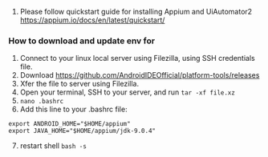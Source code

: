 1. Please follow quickstart guide for installing Appium and UiAutomator2 https://appium.io/docs/en/latest/quickstart/

### How to download and update env for 

1. Connect to your linux local server using Filezilla, using SSH credentials file.
2. Download https://github.com/AndroidIDEOfficial/platform-tools/releases
3. Xfer the file to server using Filezilla.
4. Open your terminal, SSH to your server, and run `tar -xf file.xz`
5. `nano .bashrc`
6. Add this line to your .bashrc file:
```
export ANDROID_HOME="$HOME/appium"
export JAVA_HOME="$HOME/appium/jdk-9.0.4"
```
7. restart shell `bash -s`